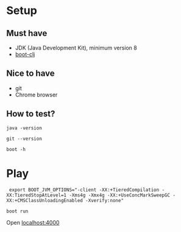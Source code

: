 # Setup

## Must have
* JDK (Java Development Kit), minimum version 8
* [boot-clj](https://github.com/boot-clj/boot/blob/master/README.md#install)

## Nice to have
* git
* Chrome browser

## How to test?

```
java -version

git --version

boot -h
```

# Play

```
 export BOOT_JVM_OPTIONS="-client -XX:+TieredCompilation -XX:TieredStopAtLevel=1 -Xms4g -Xmx4g -XX:+UseConcMarkSweepGC -XX:+CMSClassUnloadingEnabled -Xverify:none"

boot run
```

Open [localhost:4000](http://localhost:4000)
